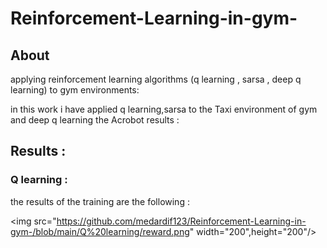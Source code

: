 # Reinforcement-Learning-in-gym-
## About
applying reinforcement learning algorithms (q learning , sarsa , deep q learning) to gym environments:

in this work i have applied q learning,sarsa to the Taxi environment of gym and deep q learning the Acrobot results :

## Results :
### Q learning :
the results of the training are the following  :

<img src="https://github.com/medardif123/Reinforcement-Learning-in-gym-/blob/main/Q%20learning/reward.png" width="200",height="200"/>
